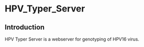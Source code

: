 # HPV_Typer_Server

## Introduction
HPV Typer Server is a webserver for genotyping of HPV16 virus.


